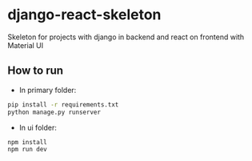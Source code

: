 # django-react-skeleton
Skeleton for projects with django in backend and react on frontend 
with Material UI


## How to run
- In primary folder:
```sh
pip install -r requirements.txt
python manage.py runserver
```

- In ui folder:
```sh
npm install
npm run dev
```